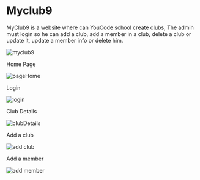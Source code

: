 # Myclub9
MyClub9 is a website where can YouCode school create clubs, The admin must login so he can add a club, add a member in a club, delete a club or update it, update a member info or delete him.

![myclub9](https://user-images.githubusercontent.com/112892620/214093266-469ba09f-3b94-4db2-a410-c698dd6d13f7.png)

Home Page

![pageHome](https://user-images.githubusercontent.com/112892620/213876040-2ee2f9f2-cc9f-4409-aa0f-443e13f62d96.png)

Login

![login](https://user-images.githubusercontent.com/112892620/213876289-9077d8f6-b2f4-4f11-a41c-caa1c1088175.png)

Club Details

![clubDetails](https://user-images.githubusercontent.com/112892620/213876378-17604b87-d525-4c94-8fb3-a2c3fb55b9ec.png)

Add a club

![add club](https://user-images.githubusercontent.com/112892620/213876488-2e34b4b9-87f2-4ec8-b463-802b1f3bff29.png)

Add a member

![add member](https://user-images.githubusercontent.com/112892620/213876557-5338aa66-822c-4102-9250-8c87e3c4b278.png)






